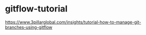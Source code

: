 # gitflow-tutorial



https://www.3pillarglobal.com/insights/tutorial-how-to-manage-git-branches-using-gitflow